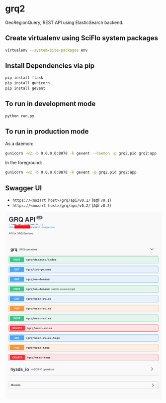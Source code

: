 grq2
====

GeoRegionQuery, REST API using ElasticSearch backend.

Create virtualenv using SciFlo system packages
----------------------------------------------
```bash
virtualenv --system-site-packages env
```

Install Dependencies via pip
----------------------------
```bash
pip install flask
pip install gunicorn
pip install gevent
```

To run in development mode
--------------------------
```bash
python run.py
```

To run in production mode
--------------------------
As a daemon:
```bash
gunicorn -w2 -b 0.0.0.0:8878 -k gevent --daemon -p grq2.pid grq2:app
```

In the foreground:
```bash
gunicorn -w2 -b 0.0.0.0:8878 -k gevent -p grq2.pid grq2:app
```

Swagger UI
-----------
* `https://<mozart host>/grq/api/v0.1/` (api `v0.1`)
* `https://<mozart host>/grq/api/v0.2/` (api `v0.2`)

![Swagger UI](./img/swagger_ui.png)
